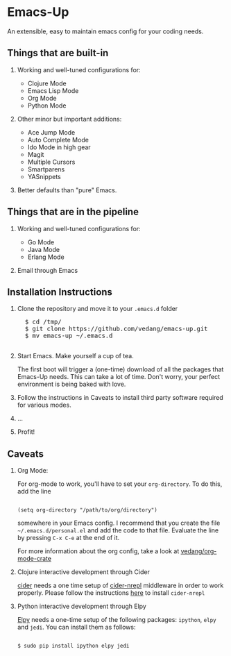 # Emacs-Up
An extensible, easy to maintain emacs config for your coding needs.

## Things that are built-in

1. Working and well-tuned configurations for:
   - Clojure Mode
   - Emacs Lisp Mode
   - Org Mode
   - Python Mode


2. Other minor but important additions:
   - Ace Jump Mode
   - Auto Complete Mode
   - Ido Mode in high gear
   - Magit
   - Multiple Cursors
   - Smartparens
   - YASnippets

3. Better defaults than "pure" Emacs.

## Things that are in the pipeline

1. Working and well-tuned configurations for:
   - Go Mode
   - Java Mode
   - Erlang Mode

2. Email through Emacs


## Installation Instructions

1. Clone the repository and move it to your `.emacs.d` folder

     <pre>
     $ cd /tmp/
     $ git clone https://github.com/vedang/emacs-up.git
     $ mv emacs-up ~/.emacs.d
     </pre>

2. Start Emacs. Make yourself a cup of tea.

   The first boot will trigger a (one-time) download of all the
   packages that Emacs-Up needs. This can take a lot of time. Don't
   worry, your perfect environment is being baked with love.

3. Follow the instructions in Caveats to install third party software
   required for various modes.

4. ...

5. Profit!


## Caveats

1. Org Mode:

   For org-mode to work, you'll have to set your `org-directory`. To
   do this, add the line

   <code>
   (setq org-directory "/path/to/org/directory")
   </code>

   somewhere in your Emacs config. I recommend that you create the
   file `~/.emacs.d/personal.el` and add the code to that
   file. Evaluate the line by pressing `C-x C-e` at the end of it.

   For more information about the org config, take a look at
   [vedang/org-mode-crate](https://github.com/vedang/org-mode-crate)

2. Clojure interactive development through Cider

   [cider](https://github.com/clojure-emacs/cider) needs a one time
   setup of
   [cider-nrepl](https://github.com/clojure-emacs/cider-nrepl)
   middleware in order to work properly. Please follow the
   instructions
   [here](https://github.com/clojure-emacs/cider#cider-nrepl-middleware)
   to install `cider-nrepl`

3. Python interactive development through Elpy

   [Elpy](https://github.com/jorgenschaefer/elpy/) needs a one-time
   setup of the following packages: `ipython`, `elpy` and `jedi`. You
   can install them as follows:

   <code>
   $ sudo pip install ipython elpy jedi
   </code>
